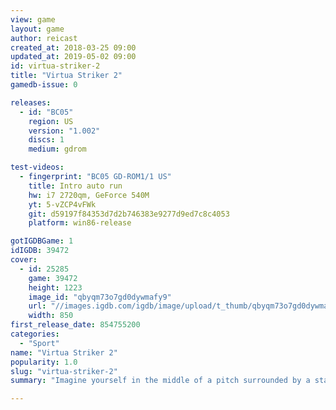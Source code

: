```yaml
---
view: game
layout: game
author: reicast
created_at: 2018-03-25 09:00
updated_at: 2019-05-02 09:00
id: virtua-striker-2
title: "Virtua Striker 2"
gamedb-issue: 0

releases:
  - id: "BC05"
    region: US
    version: "1.002"
    discs: 1
    medium: gdrom

test-videos:
  - fingerprint: "BC05 GD-ROM1/1 US"
    title: Intro auto run
    hw: i7 2720qm, GeForce 540M
    yt: 5-vZCP4vFWk
    git: d59197f84353d7d2b746383e9277d9ed7c8c4053
    platform: win86-release

gotIGDBGame: 1
idIGDB: 39472
cover:
  - id: 25285
    game: 39472
    height: 1223
    image_id: "qbyqm73o7gd0dywmafy9"
    url: "//images.igdb.com/igdb/image/upload/t_thumb/qbyqm73o7gd0dywmafy9.jpg"
    width: 850
first_release_date: 854755200
categories:
  - "Sport"
name: "Virtua Striker 2"
popularity: 1.0
slug: "virtua-striker-2"
summary: "Imagine yourself in the middle of a pitch surrounded by a stadium filled with rabid soccer fans. Now it's a whole lot easier to do, thanks to VIRTUA STRIKER 2. Based on the wildly popular Japanese arcade game, you play in an international tournament against world-class football teams. You control your player's actions through long passes, short passes, or side kicks. You can also choose to align your team's offense with the Change Formation command, or try to steal the ball from your opponents or prevent the competition from getting the ball down field with a slide tackle. Play in your choice of Arcade, Versus, or Tournament modes. Use the Power Meter to your advantage when taking a shot on goal. Play against the computer or dominate a friend in Two-Player mode. Featuring breathtaking graphics and a brilliant use of motion capture that gives the players absolutely stunning fluid motion, VIRTUA STRIKER 2 scores a goal in armchair soccer"

---
```

